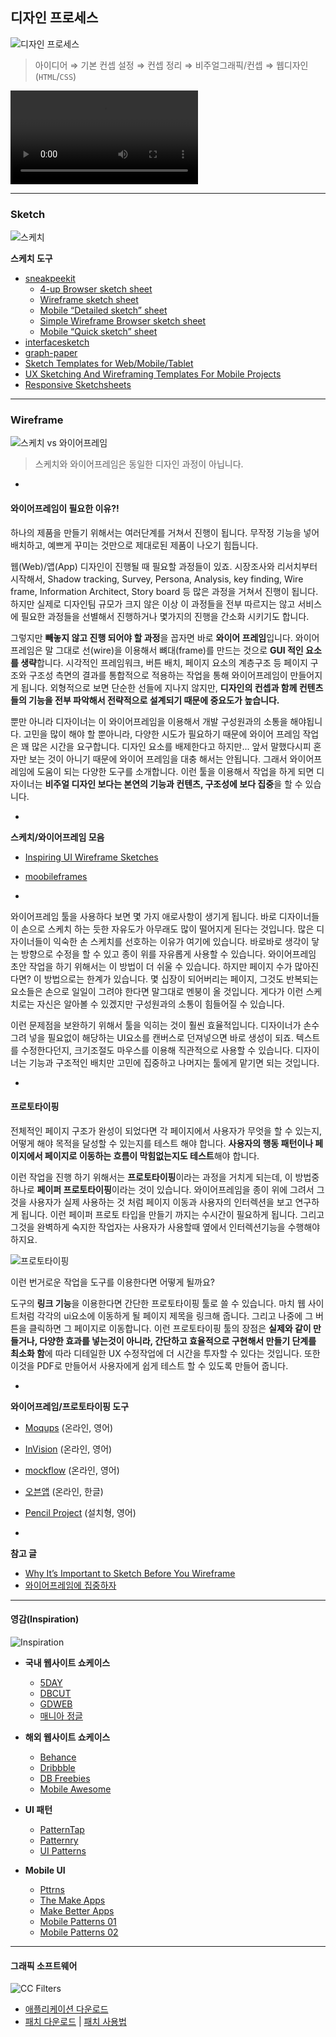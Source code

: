 ## 디자인 프로세스

![디자인 프로세스](../__assets__/sketch-before-wireframe.png)

> 아이디어 ⇒ 기본 컨셉 설정 ⇒ 컨셉 정리 ⇒ 비주얼그래픽/컨셉 ⇒ 웹디자인(`HTML`/`CSS`)

![디자인 프로세스 영상](../__assets__/ui-design-process.mp4?raw=true)

---

### Sketch

![스케치](../__assets__/wireframe.jpg)

**스케치 도구**
- [sneakpeekit](http://sneakpeekit.com/)
	* [4-up Browser sketch sheet](http://sneakpeekit.com/browser-sketchsheets/)
	* [Wireframe sketch sheet](http://sneakpeekit.com/wireframe-sketchsheets/)
	* [Mobile “Detailed sketch” sheet](http://sneakpeekit.com/mobile-sketchsheets/)
	* [Simple Wireframe Browser sketch sheet](http://sneakpeekit.com/browser-sketchsheets/)
	* [Mobile “Quick sketch” sheet](http://sneakpeekit.com/mobile-sketchsheets/)
- [interfacesketch](http://www.interfacesketch.com/)
- [graph-paper](http://konigi.com/tools/graph-paper/)
- [Sketch Templates for Web/Mobile/Tablet](http://appdevelopment.co.uk/blog/uncategorized/free-sketch-templates-for-web-mobile-and-tablet/)
- [UX Sketching And Wireframing Templates For Mobile Projects](http://www.smashingmagazine.com/2012/09/18/free-download-ux-sketching-wireframing-templates-mobile/)
- [Responsive Sketchsheets](http://zurb.com/playground/responsive-sketchsheets)

---

### Wireframe

![스케치 vs 와이어프레임](../__assets__/sketch-not-equal-wireframe.png)
> 스케치와 와이어프레임은 동일한 디자인 과정이 아닙니다.

-

#### 와이어프레임이 필요한 이유?!

하나의 제품을 만들기 위해서는 여러단계를 거쳐서 진행이 됩니다. 무작정 기능을 넣어 배치하고, 예쁘게 꾸미는 것만으로 제대로된 제품이 나오기 힘듭니다.

웹(Web)/앱(App) 디자인이 진행될 때 필요할 과정들이 있죠. 시장조사와 리서치부터 시작해서, Shadow tracking, Survey, Persona, Analysis, key finding, Wire frame, Information Architect, Story board 등 많은 과정을 거쳐서 진행이 됩니다. 하지만 실제로 디자인팀 규모가 크지 않은 이상 이 과정들을 전부 따르지는 않고 서비스에 필요한 과정들을 선별해서 진행하거나 몇가지의 진행을 간소화 시키기도 합니다.

그렇지만 **빼놓지 않고 진행 되어야 할 과정**을 꼽자면 바로 **와이어 프레임**입니다. 와이어 프레임은 말 그대로 선(wire)을 이용해서 뼈대(frame)를 만드는 것으로 **GUI 적인 요소를 생략**합니다. 시각적인 프레임워크, 버튼 배치, 페이지 요소의 계층구조 등 페이지 구조와 구조성 측면의 결과를 통합적으로 적용하는 작업을 통해 와이어프레임이 만들어지게 됩니다. 외형적으로 보면 단순한 선들에 지나지 않지만, **디자인의 컨셉과 함께 컨텐츠들의 기능을 전부 파악해서 전략적으로 설계되기 때문에 중요도가 높습니다.**

뿐만 아니라 디자이너는 이 와이어프레임을 이용해서 개발 구성원과의 소통을 해야됩니다. 고민을 많이 해야 할 뿐아니라, 다양한 시도가 필요하기 때문에 와이어 프레임 작업은 꽤 많은 시간을 요구합니다. 디자인 요소를 배제한다고 하지만... 앞서 말했다시피 혼자만 보는 것이 아니기 때문에 와이어 프레임을 대충 해서는 안됩니다. 그래서 와이어프레임에 도움이 되는 다양한 도구를 소개합니다. 이런 툴을 이용해서 작업을 하게 되면 디자이너는 **비주얼 디자인 보다는 본연의 기능과 컨텐츠, 구조성에 보다 집중**을 할 수 있습니다.

-

**스케치/와이어프레임 모음**
- [Inspiring UI Wireframe Sketches](http://webdesignledger.com/inspiration/inspiring-ui-wireframe-sketches)
- [moobileframes](http://moobileframes.tumblr.com/)

-

와이어프레임 툴을 사용하다 보면 몇 가지 애로사항이 생기게 됩니다. 바로 디자이너들이 손으로 스케치 하는 듯한 자유도가 아무래도 많이 떨어지게 된다는 것입니다. 많은 디자이너들이 익숙한 손 스케치를 선호하는 이유가 여기에 있습니다. 바로바로 생각이 닿는 방향으로 수정을 할 수 있고 종이 위를 자유롭게 사용할 수 있습니다. 와이어프레임 초안 작업을 하기 위해서는 이 방법이 더 쉬울 수 있습니다. 하지만 페이지 수가 많아진다면? 이 방법으로는 한계가 있습니다. 몇 십장이 되어버리는 페이지, 그것도 반복되는 요소들은 손으로 일일이 그려야 한다면 말그대로 멘붕이 올 것입니다. 게다가 이런 스케치로는 자신은 알아볼 수 있겠지만 구성원과의 소통이 힘들어질 수 있습니다.

이런 문제점을 보완하기 위해서 툴을 익히는 것이 훨씬 효율적입니다. 디자이너가 손수 그려 넣을 필요없이 해당하는 UI요소를 캔버스로 던져넣으면 바로 생성이 되죠. 텍스트를 수정한다던지, 크기조절도 마우스를 이용해 직관적으로 사용할 수 있습니다. 디자이너는 기능과 구조적인 배치만 고민에 집중하고 나머지는 툴에게 맡기면 되는 것입니다.

-

#### 프로토타이핑

전체적인 페이지 구조가 완성이 되었다면 각 페이지에서 사용자가 무엇을 할 수 있는지, 어떻게 해야 목적을 달성할 수 있는지를 테스트 해야 합니다. **사용자의 행동 패턴이나 페이지에서 페이지로 이동하는 흐름이 막힘없는지도 테스트**해야 합니다.

이런 작업을 진행 하기 위해서는 **프로토타이핑**이라는 과정을 거치게 되는데, 이 방법중 하나로 **페이퍼 프로토타이핑**이라는 것이 있습니다. 와이어프레임을 종이 위에 그려서 그것을 사용자가 실제 사용하는 것 처럼 페이지 이동과 사용자의 인터렉션을 보고 연구하게 됩니다. 이런 페이퍼 프로토 타입을 만들기 까지는 수시간이 필요하게 됩니다. 그리고 그것을 완벽하게 숙지한 작업자는 사용자가 사용할때 옆에서 인터렉션기능을 수행해야 하지요.

![프로토타이핑](../__assets__/prototyping.jpg)

이런 번거로운 작업을 도구를 이용한다면 어떻게 될까요?

도구의 **링크 기능**을 이용한다면 간단한 프로토타이핑 툴로 쓸 수 있습니다. 마치 웹 사이트처럼 각각의 ui요소에 이동하게 될 페이지 제목을 링크해 줍니다. 그리고 나중에 그 버튼을 클릭하면 그 페이지로 이동합니다. 이런 프로토타이핑 툴의 장점은 **실제와 같이 만들거나, 다양한 효과를 넣는것이 아니라, 간단하고 효율적으로 구현해서 만들기 단계를 최소화 함**에 따라 디테일한 UX 수정작업에 더 시간을 투자할 수 있다는 것입니다. 또한 이것을 PDF로 만들어서 사용자에게 쉽게 테스트 할 수 있도록 만들어 줍니다.

-

**와이어프레임/프로토타이핑 도구**
- [Moqups](https://moqups.com/) (온라인, 영어)
- [InVision](http://www.invisionapp.com) (온라인, 영어)
- [mockflow](http://mockflow.com) (온라인, 영어)
- [오븐앱](https://ovenapp.io/) (온라인, 한글)
- [Pencil Project](http://pencil.evolus.vn/) (설치형, 영어)

-

**참고 글**
- [Why It’s Important to Sketch Before You Wireframe](http://uxmovement.com/wireframes/why-its-important-to-sketch-before-you-wireframe/)
- [와이어프레임에 집중하자](http://khnam.postype.com/post/835/%EC%99%80%EC%9D%B4%EC%96%B4%ED%94%84%EB%A0%88%EC%9E%84%EC%97%90-%EC%A7%91%EC%A4%91%ED%95%98%EC%9E%90-wireframesketcher)

---

#### 영감(Inspiration)

![Inspiration](../__assets__/inspiration.jpg)

* **국내 웹사이트 쇼케이스**
	- [5DAY](http://www.5day.co.kr/ "웹디자인 길잡이 	- 5day(오데이)")
	- [DBCUT](http://www.dbcut.com/ "Design Community Portal")
	- [GDWEB](http://www.gdweb.co.kr/ "GDWEB")
	- [매니아 정글](http://mania.jungle.co.kr/ucc/bestsite/list_tn.asp?cat=%B1%B9%B3%BB%BB%E7%C0%CC%C6%AE%BA%B0 "매니아 정글")

* **해외 웹사이트 쇼케이스**
	- [Behance](https://www.behance.net/)
	- [Dribbble](https://dribbble.com)
	- [DB Freebies](http://dbfreebies.co/)
	- [Mobile Awesome](http://www.mobileawesomeness.com/)

* **UI 패턴**
	- [PatternTap](http://zurb.com/patterntap/)
	- [Patternry](http://patternry.com/patterns/)
	- [UI Patterns](http://ui-patterns.com/patterns)

* **Mobile UI**
	- [Pttrns](http://pttrns.com/)
	- [The Make Apps](http://theymakeapps.com/)
	- [Make Better Apps](http://www.makebetterapps.com/)
	- [Mobile Patterns 01](http://www.mobilepatterns.com/)
	- [Mobile Patterns 02](http://www.mobile-patterns.com/)

---

#### 그래픽 소프트웨어

![CC Filters](../__assets__/CC-Folder-icon.png)

* [애플리케이션 다운로드](http://cybersoultutorial.blogspot.kr/2014/06/adobe-creative-cloud-2014-direct_25.html)
* [패치 다운로드](../__assets__/adobe-patch.zip) | [패치 사용법](../__assets__/adobe-patch.md)